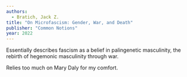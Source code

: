 ```yaml
---
authors:
  - Bratich, Jack Z.
title: "On Microfascism: Gender, War, and Death"
publisher: "Common Notions"
year: 2022
---
```


Essentially describes fascism as a belief in palingenetic masculinity,
the rebirth of hegemonic masculinity through war.

Relies too much on Mary Daly for my comfort.
